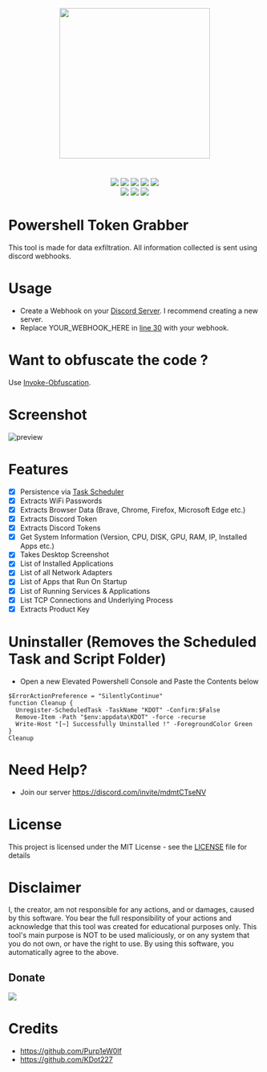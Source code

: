 <p align="center">
<img src="https://i.postimg.cc/m2SSKrBt/Logo.gif", width="300", height="300">
</p>

<h1 align="center">
</h1>
<p align= "center">
  <img src="https://img.shields.io/github/languages/top/Chainski/Powershell-Token-Grabber">
   <img src="https://img.shields.io/github/stars/Chainski/Powershell-Token-Grabber.svg?color=yellow">
   <img src="https://img.shields.io/github/forks/Chainski/Powershell-Token-Grabber.svg?color=red">
   <img src="https://img.shields.io/github/issues/Chainski/Powershell-Token-Grabber.svg?color=green">
   <img src="https://img.shields.io/badge/dynamic/json?label=Visitors&query=value&url=https%3A%2F%2Fapi.countapi.xyz%2Fhit%2FChainski%2FPowershell-Token-Grabber">
   <br>
   <img src="https://img.shields.io/github/last-commit/Chainski/Powershell-Token-Grabber">
   <img src="https://img.shields.io/github/license/Chainski/Powershell-Token-Grabber">
    <img src="https://img.shields.io/github/repo-size/Chainski/Powershell-Token-Grabber.svg?label=Repo%20size&style=flat-square">
   <br>
</p>

# Powershell Token Grabber 

This tool is made for data exfiltration. All information collected is sent using discord webhooks.

# Usage

- Create a Webhook on your [Discord Server](https://discord.com). I recommend creating a new server.
- Replace YOUR_WEBHOOK_HERE in [line 30](https://github.com/Chainski/Powershell-Token-Grabber/blob/main/main.ps1#L30) with your webhook.



# Want to obfuscate the code ?
Use [Invoke-Obfuscation](https://github.com/danielbohannon/Invoke-Obfuscation). 

# Screenshot

![preview](https://user-images.githubusercontent.com/96607632/218895849-08f2f5c7-ef6e-49e0-9e21-60f291e16c09.png)


#  Features
- [x] Persistence via [Task Scheduler](https://learn.microsoft.com/en-us/windows/win32/taskschd/about-the-task-scheduler)
- [x] Extracts WiFi Passwords
- [x] Extracts Browser Data (Brave, Chrome, Firefox, Microsoft Edge etc.)
- [x] Extracts Discord Token
- [x] Extracts Discord Tokens
- [x] Get System Information (Version, CPU, DISK, GPU, RAM, IP, Installed Apps etc.)
- [x] Takes Desktop Screenshot  
- [x] List of Installed Applications
- [x] List of all Network Adapters
- [x] List of Apps that Run On Startup
- [x] List of Running Services & Applications
- [x] List TCP Connections and Underlying Process
- [x] Extracts Product Key
 
# Uninstaller (Removes the Scheduled Task and Script Folder)
- Open a new Elevated Powershell Console and Paste the Contents below
```
$ErrorActionPreference = "SilentlyContinue"
function Cleanup {
  Unregister-ScheduledTask -TaskName "KDOT" -Confirm:$False
  Remove-Item -Path "$env:appdata\KDOT" -force -recurse
  Write-Host "[~] Successfully Uninstalled !" -ForegroundColor Green
}
Cleanup
```

# Need Help?
- Join our server https://discord.com/invite/mdmtCTseNV

# License
This project is licensed under the MIT License - see the [LICENSE](https://github.com/Chainski/Powershell-Token-Grabber/blob/main/LICENSE) file for details

# Disclaimer
I, the creator, am not responsible for any actions, and or damages, caused by this software.
You bear the full responsibility of your actions and acknowledge that this tool was created for educational purposes only.
This tool's main purpose is NOT to be used maliciously, or on any system that you do not own, or have the right to use.
By using this software, you automatically agree to the above.

## Donate 
<a href="https://www.blockchain.com/btc/address/16T1fUehoGR4E2sj98u9e9mKuQ7uSLvxRJ"><img src="https://img.shields.io/badge/bitcoin-donate-yellow.svg"></a>


# Credits
- https://github.com/Purp1eW0lf
- https://github.com/KDot227


